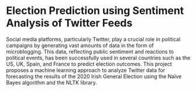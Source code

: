 # Election Prediction using Sentiment Analysis of Twitter Feeds


Social media platforms, particularly Twitter, play a crucial role in political campaigns by generating vast amounts of data in the form of microblogging. This data, reflecting public sentiment and reactions to political events, has been successfully used in several countries such as  the US, UK, Spain, and France to predict election outcomes. This project proposes a machine learning approach to analyze Twitter data for forecasting the results of the 2020 Irish General Election using the Naïve Bayes algorithm and the NLTK library.

